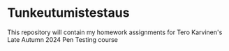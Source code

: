 # Tunkeutumistestaus
This repository will contain my homework assignments for Tero Karvinen's Late Autumn 2024 Pen Testing course
